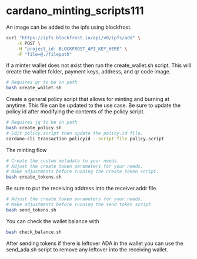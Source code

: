 # cardano_minting_scripts111

An image can be added to the ipfs using blockfrost.

```bash
curl "https://ipfs.blockfrost.io/api/v0/ipfs/add" \
    -X POST \
    -H "project_id: BLOCKFROST_API_KEY_HERE" \
    -F "file=@./filepath"
```

If a minter wallet does not exist then run the create_wallet.sh script. This will create the wallet folder, payment keys, address, and qr code image.

```bash
# Requires qr to be on path
bash create_wallet.sh
```

Create a general policy script that allows for minting and burning at anytime. This file can be updated to the use case. Be sure to update the policy id after modifying the contents of the policy script.

```bash
# Requires jq to be on path
bash create_policy.sh
# Edit policy.script then update the policy.id file.
cardano-cli transaction policyid --script-file policy.script
```


The minting flow

```bash
# Create the custom metadata to your needs.
# Adjust the create token parameters for your needs.
# Make adjustments before running the create token script.
bash create_tokens.sh
```

Be sure to put the receiving address into the receiver.addr file.

```bash
# Adjust the create token parameters for your needs.
# Make adjustments before running the send token script.
bash send_tokens.sh
```

You can check the wallet balance with

```bash
bash check_balance.sh
```

After sending tokens if there is leftover ADA in the wallet you can use the send_ada.sh script to remove any leftover into the receiving wallet.